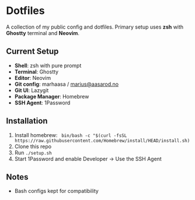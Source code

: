 # Dotfiles

A collection of my public config and dotfiles. Primary setup uses **zsh** with **Ghostty** terminal and **Neovim**.

## Current Setup
- **Shell**: zsh with pure prompt
- **Terminal**: Ghostty 
- **Editor**: Neovim
- **Git config**: marhaasa / marius@aasarod.no
- **Git UI**: Lazygit
- **Package Manager**: Homebrew
- **SSH Agent**: 1Password

## Installation

1. Install homebrew: `
bin/bash -c "$(curl -fsSL https://raw.githubusercontent.com/Homebrew/install/HEAD/install.sh)`
2. Clone this repo
3. Run `./setup.sh`
4. Start 1Password and enable Developer -> Use the SSH Agent


## Notes
- Bash configs kept for compatibility

